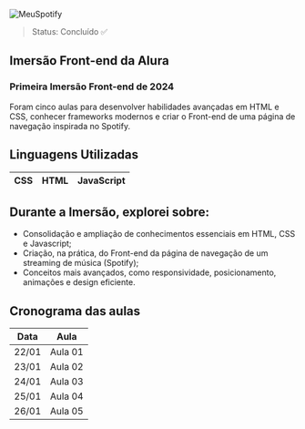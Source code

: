 ![MeuSpotify](https://github.com/Ingrid-Gabrielly/Imersao-Front-End/assets/115424432/317c7830-9ae5-4f0d-b5fe-94acff3d5f7f)
> Status: Concluído ✅
## Imersão Front-end da Alura
### Primeira Imersão Front-end de 2024

Foram cinco aulas para desenvolver habilidades avançadas em HTML e CSS, conhecer frameworks modernos e criar o Front-end de uma página de navegação inspirada no Spotify.
## Linguagens Utilizadas
CSS | HTML | JavaScript
:--------- | :------: | -------:

## Durante a Imersão, explorei sobre:
* Consolidação e ampliação de conhecimentos essenciais em HTML, CSS e Javascript;
* Criação, na prática, do Front-end da página de navegação de um streaming de música (Spotify);
* Conceitos mais avançados, como responsividade, posicionamento, animações e design eficiente.

## Cronograma das aulas 
Data   | Aula
--------- | ------
22/01 | Aula 01
23/01 | Aula 02
24/01 | Aula 03
25/01 | Aula 04
26/01 | Aula 05
